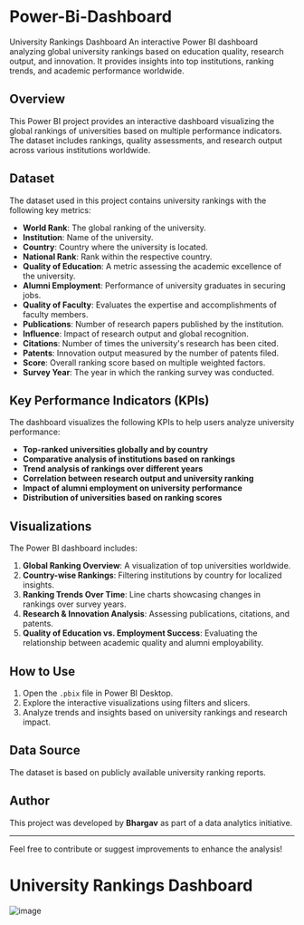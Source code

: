# Power-Bi-Dashboard
University Rankings Dashboard An interactive Power BI dashboard analyzing global university rankings based on education quality, research output, and innovation. It provides insights into top institutions, ranking trends, and academic performance worldwide.

## Overview

This Power BI project provides an interactive dashboard visualizing the global rankings of universities based on multiple performance indicators. The dataset includes rankings, quality assessments, and research output across various institutions worldwide.

## Dataset

The dataset used in this project contains university rankings with the following key metrics:

- **World Rank**: The global ranking of the university.
- **Institution**: Name of the university.
- **Country**: Country where the university is located.
- **National Rank**: Rank within the respective country.
- **Quality of Education**: A metric assessing the academic excellence of the university.
- **Alumni Employment**: Performance of university graduates in securing jobs.
- **Quality of Faculty**: Evaluates the expertise and accomplishments of faculty members.
- **Publications**: Number of research papers published by the institution.
- **Influence**: Impact of research output and global recognition.
- **Citations**: Number of times the university's research has been cited.
- **Patents**: Innovation output measured by the number of patents filed.
- **Score**: Overall ranking score based on multiple weighted factors.
- **Survey Year**: The year in which the ranking survey was conducted.

## Key Performance Indicators (KPIs)

The dashboard visualizes the following KPIs to help users analyze university performance:

- **Top-ranked universities globally and by country**
- **Comparative analysis of institutions based on rankings**
- **Trend analysis of rankings over different years**
- **Correlation between research output and university ranking**
- **Impact of alumni employment on university performance**
- **Distribution of universities based on ranking scores**

## Visualizations

The Power BI dashboard includes:

1. **Global Ranking Overview**: A visualization of top universities worldwide.
2. **Country-wise Rankings**: Filtering institutions by country for localized insights.
3. **Ranking Trends Over Time**: Line charts showcasing changes in rankings over survey years.
4. **Research & Innovation Analysis**: Assessing publications, citations, and patents.
5. **Quality of Education vs. Employment Success**: Evaluating the relationship between academic quality and alumni employability.

## How to Use

1. Open the `.pbix` file in Power BI Desktop.
2. Explore the interactive visualizations using filters and slicers.
3. Analyze trends and insights based on university rankings and research impact.

## Data Source

The dataset is based on publicly available university ranking reports.

## Author

This project was developed by **Bhargav** as part of a data analytics initiative.

---

Feel free to contribute or suggest improvements to enhance the analysis!
# University Rankings Dashboard
![image](https://github.com/user-attachments/assets/0ae1e066-c513-47ad-a671-60008a55cc9a)

